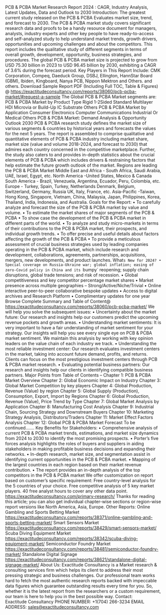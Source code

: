 PCB & PCBA Market Research Report 2024 : CAGR, Industry Analysis, Latest Updates, Data and Outlook to 2030 
Introduction:
The greatest current  study released on the PCB & PCBA Evaluates market size, trend, and forecast to 2030. The PCB & PCBA market study covers significant research data and proofs to be a handy resource document for managers, analysts, industry experts and other key people to have ready-to-access and self-analyzed study to help understand market trends, growth drivers, opportunities and upcoming challenges and about the competitors. This report includes the qualitative study of different segments in terms of overall growth, development, opportunity, business strategies, and procedures. 
The global PCB & PCBA market size is projected to grow from USD 75.30 billion in 2023 to USD 96.45 billion by 2030, exhibiting a CAGR of 3.6% during the forecast period.
Key Players in This Report Include: 
CMK Corporation, Compeq, Daeduck Group, DSBJ, Ellington, HannStar Board (GBM), Ibiden, Kingboard, Nanya PCB, Nippon Mektron and Others. and others.
Download Sample Report PDF (Including Full TOC, Table & Figures) @ 
https://exactitudeconsultancy.com/reports/38060/pcb-pcba-market/#request-a-sample
The Global PCB & PCBA Market segments are:
PCB & PCBA Market by Product Type
Rigid 1-2Sided
Standard Multilayer
HDI
Microvia or Build-Up
IC Substrate
Others
PCB & PCBA Market by Application
Consumer Electronics
Computer
Communications
Industrial Or Medical
Others
PCB & PCBA Market: Demand Analysis & Opportunity Outlook 2030
PCB & PCBA research study defines the market size of various segments & countries by historical years and forecasts the values for the next 5 years. The report is assembled to comprise qualitative and quantitative elements of PCB & PCBA industry including market share, market size (value and volume 2018-2024, and forecast to 2030) that admires each country concerned in the competitive marketplace. Further, the study also caters to and provides in-depth statistics about the crucial elements of PCB & PCBA which includes drivers & restraining factors that help estimate the future growth outlook of the market.
Regions are leading the PCB & PCBA Market
Middle East and Africa - South Africa, Saudi Arabia, UAE, Israel, Egypt, etc.
North America -United States, Mexico & Canada
South America - Brazil, Venezuela, Argentina, Ecuador, Peru, Colombia, etc.
Europe - Turkey, Spain, Turkey, Netherlands Denmark, Belgium, Switzerland, Germany, Russia UK, Italy, France, etc.
Asia-Pacific -Taiwan, Hong Kong, Singapore, Vietnam, China, Malaysia, Japan, Philippines, Korea, Thailand, India, Indonesia, and Australia.
Goals for the Report:
•	To carefully analyze and forecast the size of the PCB & PCBA market by value and volume.
•	To estimate the market shares of major segments of the PCB & PCBA 
•	To show case the development of the PCB & PCBA market in different parts of the world.
•	To analyze and study micro-markets in terms of their contributions to the PCB & PCBA market, their prospects, and individual growth trends.
•	To offer precise and useful details about factors affecting the growth of the PCB & PCBA 
•	To provide a meticulous assessment of crucial business strategies used by leading companies operating in the PCB & PCBA market, which include research and development, collaborations, agreements, partnerships, acquisitions, mergers, new developments, and product launches.
What`s New for 2024?
•	Special coverage on Russia-Ukraine war; global inflation; easing of zero-Covid policy in China and its `bumpy` reopening; supply chain disruptions, global trade tensions; and risk of recession.
•	Global competitiveness and key competitor percentage market shares
•	Market presence across multiple geographies – Strong/Active/Niche/Trivial
•	Online interactive peer-to-peer collaborative bespoke updates
•	Access to digital archives and Research Platform
•	Complimentary updates for one year
Browse Complete Summary and Table of Content@  
https://exactitudeconsultancy.com/reports/38060/pcb-pcba-market/
We will help you solve the subsequent issues:
•	Uncertainty about the market future: Our research and insights help our customers predict the upcoming revenue pockets and growth areas.
•	Understanding market sentiments: It is very important to have a fair understanding of market sentiment for your strategy. Our insights will help you see every single eye on PCB & PCBA market sentiment. We maintain this analysis by working with key opinion leaders on the value chain of each industry we track.
•	Understanding the most reliable investment center: Our research evaluates investment centers in the market, taking into account future demand, profits, and returns. Clients can focus on the most prestigious investment centers through PCB & PCBA market research.
•	Evaluating potential business partners: Our research and insights help our clients in identifying compatible business partners.
Major Points from Table of Contents –
Chapter 1: PCB & PCBA Market Overview
Chapter 2: Global Economic Impact on Industry
Chapter 3: Global Market Competition by key players
Chapter 4: Global Production, Revenue (Value) by region
Chapter 5: Global Supply (Production), Consumption, Export, Import by Regions
Chapter 6: Global Production, Revenue (Value), Price Trend by Type
Chapter 7: Global Market Analysis by Application
Chapter 8: Manufacturing Cost Analysis
Chapter 9: Industrial Chain, Sourcing Strategy and Downstream Buyers
Chapter 10: Marketing Strategy Analysis, Distributors/Traders
Chapter 11: Market Effect Factors Analysis
Chapter 12: Global PCB & PCBA Market Forecast
To be continued…….
Key Benefits for Stakeholders:
•	Comprehensive analysis of current PCB & PCBA market trends, estimations, and market size dynamics from 2024 to 2030 to identify the most promising prospects.
•	Porter’s five forces analysis highlights the roles of buyers and suppliers in aiding stakeholders in making profitable business decisions and expanding their networks.
•	In-depth research, market size, and segmentation assist in identifying current opportunities in the PCB & PCBA market.
•	Mapping of the largest countries in each region based on their market revenue contribution.
•	The report provides an in-depth analysis of the top competitors in the PCB & PCBA market
We offer customization on report based on customer’s specific requirement:
Free country-level analysis for the 5 countries of your choice.
Free competitive analysis of 5 key market players.
40 free analyst hours to cover any other data point.
https://exactitudeconsultancy.com/primary-research/
Thanks for reading this article; you can also get individual chapter-wise sections or region-wise report versions like North America, Asia, Europe.
Other Reports:
Online Gambling and Sports Betting Market
https://exactitudeconsultancy.com/reports/38371/online-gambling-and-sports-betting-market/
Smart Sensors Market
https://exactitudeconsultancy.com/reports/38429/smart-sensors-market/
Scuba Diving Equipment Market
https://exactitudeconsultancy.com/reports/38342/scuba-diving-equipment-market/
Semiconductor Foundry Market
https://exactitudeconsultancy.com/reports/38481/semiconductor-foundry-market/
Standalone Digital Signage
https://exactitudeconsultancy.com/reports/38621/standalone-digital-signage-market/
About Us:
Exactitude Consultancy is a Market research & consulting services firm which helps its client to address their most pressing strategic and business challenges. Our professional team works hard to fetch the most authentic research reports backed with impeccable data figures which guarantee outstanding results every time for you. So, whether it is the latest report from the researchers or a custom requirement, our team is here to help you in the best possible way.
Contact:  
Exactitude Consultancy
PHONE NUMBER: +1(704) 266-3234
EMAIL ADDRESS: sales@exactitudeconsultancy.com

